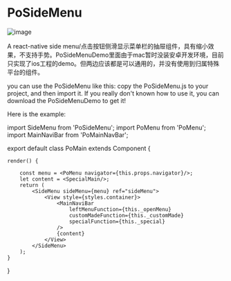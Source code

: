 # PoSideMenu

 ![image](https://github.com/pofabs/PoSideMenu/open.png)

A react-native side menu/点击按钮侧滑显示菜单栏的抽屉组件，具有缩小效果，不支持手势。PoSideMenuDemo里面由于mac暂时没装安卓开发环境，目前只实现了ios工程的demo。但两边应该都是可以通用的，并没有使用到归属特殊平台的组件。

you can use the PoSideMenu like this: copy the PoSideMenu.js to your project, and then import it. If you really don't known how to use it, you can download the PoSideMenuDemo to get it!

Here is the example:

import SideMenu from 'PoSideMenu';
import PoMenu from 'PoMenu';
import MainNaviBar from 'PoMainNavBar';


export default class PoMain extends Component {

    render() {

        const menu = <PoMenu navigator={this.props.navigator}/>;
        let content = <SpecialMain/>;
        return (
            <SideMenu sideMenu={menu} ref="sideMenu">
                <View style={styles.container}>
                    <MainNaviBar
                        leftMenuFunction={this._openMenu}
                        customMadeFunction={this._customMade}
                        specialFunction={this._special}
                    />
                    {content}
                </View>
            </SideMenu>
        );
    }
}
